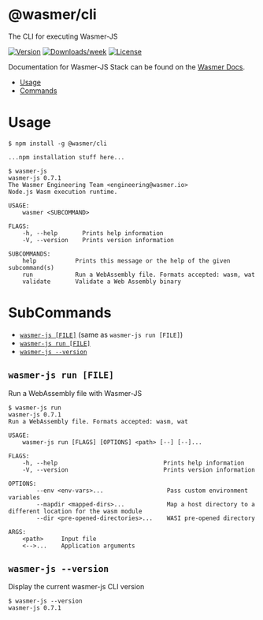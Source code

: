 # @wasmer/cli

The CLI for executing Wasmer-JS

[![Version](https://img.shields.io/npm/v/@wasmer/cli.svg)](https://npmjs.org/package/@wasmer/cli)
[![Downloads/week](https://img.shields.io/npm/dw/@wasmer/cli.svg)](https://npmjs.org/package/@wasmer/cli)
[![License](https://img.shields.io/npm/l/@wasmer/cli.svg)](https://github.com/wasmerio/wasmer-js/blob/master/package.json)

Documentation for Wasmer-JS Stack can be found on the [Wasmer Docs](https://docs.wasmer.io/wasmer-js/wasmer-js).

- [Usage](#usage)
- [Commands](#commands)

# Usage

```sh-session
$ npm install -g @wasmer/cli

...npm installation stuff here...

$ wasmer-js
wasmer-js 0.7.1
The Wasmer Engineering Team <engineering@wasmer.io>
Node.js Wasm execution runtime.

USAGE:
    wasmer <SUBCOMMAND>

FLAGS:
    -h, --help       Prints help information
    -V, --version    Prints version information

SUBCOMMANDS:
    help           Prints this message or the help of the given subcommand(s)
    run            Run a WebAssembly file. Formats accepted: wasm, wat
    validate       Validate a Web Assembly binary
```

# SubCommands

- [`wasmer-js [FILE]`](#wasmer-js-run-file) (same as `wasmer-js run [FILE]`)
- [`wasmer-js run [FILE]`](#wasmer-js-run-file)
- [`wasmer-js --version`](#wasmer-js-help-command)

## `wasmer-js run [FILE]`

Run a WebAssembly file with Wasmer-JS

```
$ wasmer-js run
wasmer-js 0.7.1
Run a WebAssembly file. Formats accepted: wasm, wat

USAGE:
    wasmer-js run [FLAGS] [OPTIONS] <path> [--] [--]...

FLAGS:
    -h, --help                              Prints help information
    -V, --version                           Prints version information

OPTIONS:
        --env <env-vars>...                  Pass custom environment variables
        --mapdir <mapped-dirs>...            Map a host directory to a different location for the wasm module
        --dir <pre-opened-directories>...    WASI pre-opened directory

ARGS:
    <path>     Input file
    <-->...    Application arguments
```

## `wasmer-js --version`

Display the current wasmer-js CLI version

```
$ wasmer-js --version
wasmer-js 0.7.1
```
